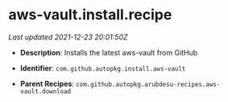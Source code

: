 # aws-vault.install.recipe

_Last updated 2021-12-23 20:01:50Z_

- **Description**: Installs the latest aws-vault from GitHub

- **Identifier**: `com.github.autopkg.install.aws-vault`

- **Parent Recipes**: `com.github.autopkg.arubdesu-recipes.aws-vault.download`
